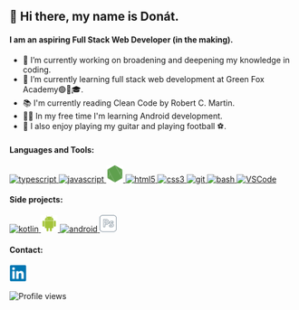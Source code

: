 ## 👋 Hi there, my name is Donát.
#### I am an aspiring Full Stack Web Developer (in the making).
 
 
 - 🔭 I’m currently working on broadening and deepening my knowledge in coding.
 - 🌱 I’m currently learning full stack web development at Green Fox Academy🟢🦊🎓.
 - 📚 I'm currently reading Clean Code by Robert C. Martin.
 -  👨‍💻 In my free time I'm learning Android development.
 - 🎸 I also enjoy playing my guitar and playing football ⚽.
 
<h4 align="left">Languages and Tools:</h4>
<p align="left">

  <a href="https://www.typescriptlang.org/" target="_blank"> 
  <img src="https://devicons.github.io/devicon/devicon.git/icons/typescript/typescript-original.svg" alt="typescript" width="30" height="30"/> </a>

  <a href="https://www.javascript.com/" target="_blank"> 
  <img src="https://cdn.worldvectorlogo.com/logos/javascript.svg" alt="javascript" width="30" height="30"/> </a>

  <a href="https://nodejs.org" target="_blank"> 
  <img src="https://raw.githubusercontent.com/devicons/devicon/ac557d6ff33ff370a5db99f97aeab35ea5c67fbd/icons/nodejs/nodejs-plain.svg" alt="nodejs" width="30" height="30"/> </a>

  <a href="https://www.w3.org/html/" target="_blank"> 
  <img src="https://devicons.github.io/devicon/devicon.git/icons/html5/html5-original-wordmark.svg" alt="html5" width="30" height="30"/>
  </a>

 <a href="https://www.w3schools.com/css/" target="_blank"> 
 <img src="https://devicons.github.io/devicon/devicon.git/icons/css3/css3-original-wordmark.svg" alt="css3" width="30" height="30"/> </a> 

 <a href="https://git-scm.com/" target="_blank">
  <img src="https://www.vectorlogo.zone/logos/git-scm/git-scm-icon.svg" alt="git" width="30" height="30"/> </a>
 
  <a href="https://www.gnu.org/software/bash/" target="_blank"> 
  <img src="https://www.vectorlogo.zone/logos/gnu_bash/gnu_bash-icon.svg" alt="bash" width="30" height="30"/> </a>

  <a href="https://code.visualstudio.com" target="_blank"> 
  <img src="https://upload.wikimedia.org/wikipedia/commons/thumb/9/9a/Visual_Studio_Code_1.35_icon.svg/768px-Visual_Studio_Code_1.35_icon.svg.png" alt="VSCode" width="30" height="30"/> </a>
  </p>

  <h4 align="left">Side projects:</h4>
<p align="left">

  <a href="https://kotlinlang.org" target="_blank"> 
  <img src="https://www.vectorlogo.zone/logos/kotlinlang/kotlinlang-icon.svg" alt="kotlin" width="30" height="30"/> </a> 
  
  <a href="https://developer.android.com" target="_blank"> 
  <img src="https://raw.githubusercontent.com/devicons/devicon/ac557d6ff33ff370a5db99f97aeab35ea5c67fbd/icons/android/android-plain.svg" alt="android" width="30" height="30"/> </a>

  <a href="https://developer.android.com" target="_blank"> 
  <img src="https://upload.wikimedia.org/wikipedia/commons/archive/3/34/20201120181649%21Android_Studio_icon.svg" alt="android" width="30" height="30"/> </a>

  <a href="https://www.photoshop.com/en" target="_blank"> 
  <img src="https://raw.githubusercontent.com/devicons/devicon/ac557d6ff33ff370a5db99f97aeab35ea5c67fbd/icons/photoshop/photoshop-line.svg" alt="photoshop" width="30" height="30"/> </a> 
  </p>

  <h4 align="left">Contact:</h4>
<p align="left">

  <a href="https://www.linkedin.com/in/donatmolnar" target="_blank"> 
  <img src="https://raw.githubusercontent.com/devicons/devicon/ac557d6ff33ff370a5db99f97aeab35ea5c67fbd/icons/linkedin/linkedin-original.svg" alt="linkedin" width="30" height="30"/> </a>
</p>


![Profile views](https://gpvc.arturio.dev/donatmolnar)

<!--
Here are some ideas to get you started:

- 👯 I’m looking to collaborate on ...
- 🤔 I’m looking for help with ...
- 💬 Ask me about ...
- 📫 How to reach me: ...
- 😄 Pronouns: ...
- ⚡ Fun fact: ...
-->
